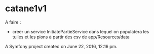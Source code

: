 catane1v1
=========

A faire :
- creer un service InitiatePartieService dans lequel on populatera les tuiles et les pions à partir des csv de app/Resources/data


A Symfony project created on June 22, 2016, 12:19 pm.
